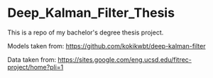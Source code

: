 # Deep_Kalman_Filter_Thesis
This is a repo of my bachelor's degree thesis project.

Models taken from: https://github.com/kokikwbt/deep-kalman-filter

Data taken from: https://sites.google.com/eng.ucsd.edu/fitrec-project/home?pli=1

